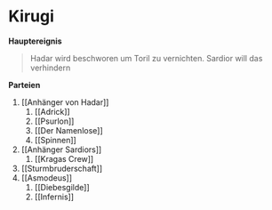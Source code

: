 # Kirugi

**Hauptereignis**

> Hadar wird beschworen um Toril zu vernichten.
> Sardior will das verhindern

**Parteien**
1. [[Anhänger von Hadar]]
	1. [[Adrick]]
	2. [[Psurlon]]
	3. [[Der Namenlose]]
	4. [[Spinnen]]
2. [[Anhänger Sardiors]]
	1. [[Kragas Crew]]
3. [[Sturmbruderschaft]]
4. [[Asmodeus]]
	1. [[Diebesgilde]]
	2. [[Infernis]]

